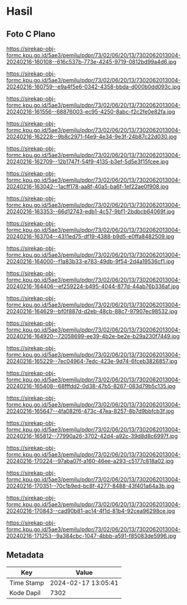 # Hasil

## Foto C Plano

https://sirekap-obj-formc.kpu.go.id/5ae3/pemilu/pdpr/73/02/06/20/13/7302062013004-20240216-160108--616c537b-773e-4245-9719-0812bd99a4d6.jpg

https://sirekap-obj-formc.kpu.go.id/5ae3/pemilu/pdpr/73/02/06/20/13/7302062013004-20240216-160759--e9a4f5e6-0342-4358-bbda-d000b0dd093c.jpg

https://sirekap-obj-formc.kpu.go.id/5ae3/pemilu/pdpr/73/02/06/20/13/7302062013004-20240216-161556--68876003-ec95-4250-8abc-f2c2fe0e82fa.jpg

https://sirekap-obj-formc.kpu.go.id/5ae3/pemilu/pdpr/73/02/06/20/13/7302062013004-20240216-162228--9b8c2971-f4e9-4e34-9e3f-24b87c22d030.jpg

https://sirekap-obj-formc.kpu.go.id/5ae3/pemilu/pdpr/73/02/06/20/13/7302062013004-20240216-162709--12b1747f-54f9-4135-b3ef-5d5e3f15fcee.jpg

https://sirekap-obj-formc.kpu.go.id/5ae3/pemilu/pdpr/73/02/06/20/13/7302062013004-20240216-163042--1acff178-aa8f-40a5-ba6f-1ef22ae0f908.jpg

https://sirekap-obj-formc.kpu.go.id/5ae3/pemilu/pdpr/73/02/06/20/13/7302062013004-20240216-163353--66d12743-edb1-4c57-9bf1-2bdbcb64069f.jpg

https://sirekap-obj-formc.kpu.go.id/5ae3/pemilu/pdpr/73/02/06/20/13/7302062013004-20240216-163704--4311ed75-df19-4388-b9d5-e0ffa8482509.jpg

https://sirekap-obj-formc.kpu.go.id/5ae3/pemilu/pdpr/73/02/06/20/13/7302062013004-20240216-164000--f1a83b33-e783-49db-9f54-2d4a19536cf1.jpg

https://sirekap-obj-formc.kpu.go.id/5ae3/pemilu/pdpr/73/02/06/20/13/7302062013004-20240216-164406--ef259224-b495-4044-877d-44ab76b336af.jpg

https://sirekap-obj-formc.kpu.go.id/5ae3/pemilu/pdpr/73/02/06/20/13/7302062013004-20240216-164629--bf0f887d-d2eb-48cb-88c7-97907ec98532.jpg

https://sirekap-obj-formc.kpu.go.id/5ae3/pemilu/pdpr/73/02/06/20/13/7302062013004-20240216-164920--72058699-ee39-4b2e-be2e-b29a230f7449.jpg

https://sirekap-obj-formc.kpu.go.id/5ae3/pemilu/pdpr/73/02/06/20/13/7302062013004-20240216-165229--7ec04964-7edc-423e-9d74-6fceb3826857.jpg

https://sirekap-obj-formc.kpu.go.id/5ae3/pemilu/pdpr/73/02/06/20/13/7302062013004-20240216-165408--68fffdd2-0d38-47b5-8267-083d79b5c135.jpg

https://sirekap-obj-formc.kpu.go.id/5ae3/pemilu/pdpr/73/02/06/20/13/7302062013004-20240216-165647--4fa082f6-473c-47ea-8257-8b7d9bbfcb3f.jpg

https://sirekap-obj-formc.kpu.go.id/5ae3/pemilu/pdpr/73/02/06/20/13/7302062013004-20240216-165812--77990a26-3702-42d4-a92c-39d8d8c6997f.jpg

https://sirekap-obj-formc.kpu.go.id/5ae3/pemilu/pdpr/73/02/06/20/13/7302062013004-20240216-170224--97aba07f-a160-46ee-a293-c5177c818a02.jpg

https://sirekap-obj-formc.kpu.go.id/5ae3/pemilu/pdpr/73/02/06/20/13/7302062013004-20240216-170351--70c1b9ed-bc8f-4277-8488-43f401a64a3b.jpg

https://sirekap-obj-formc.kpu.go.id/5ae3/pemilu/pdpr/73/02/06/20/13/7302062013004-20240216-170843--cad90b81-ac14-4f1d-81b4-92cea96298ce.jpg

https://sirekap-obj-formc.kpu.go.id/5ae3/pemilu/pdpr/73/02/06/20/13/7302062013004-20240216-171253--9a384cbc-1047-4bbb-a591-f85083de5996.jpg


## Metadata

| Key        | Value               |
| ---------- | ------------------- |
| Time Stamp | 2024-02-17 13:05:41 |
| Kode Dapil | 7302                |



